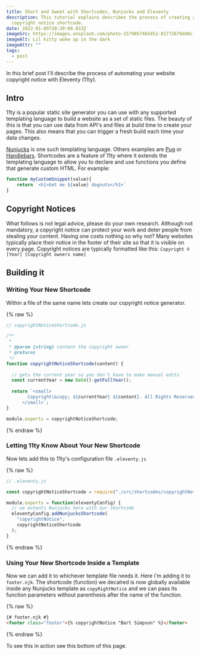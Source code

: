 ```yaml
---
title: Short and Sweet with Shortcodes, Nunjucks and Eleventy
description: This tutorial explains describes the process of creating a
  copyright notice shortcode.
date: 2022-01-05T20:39:09.833Z
imageSrc: https://images.unsplash.com/photo-1579057465452-81772679d48c
imageAlt: Lil kitty woke up in the dark
imageAttr: ""
tags:
  - post
---
```

In this brief post I'll describe the process of automating your website copyright notice with Eleventy (11ty).

## Intro

11ty is a popular static site generator you can use with any supported templating language to build a website as a set of static files. The beauty of this is that you can use data from API's and files at build time to create your pages. This also means that you can trigger a fresh build each time your data changes.

[Nunjucks](https://mozilla.github.io/nunjucks/) is one such templating language. Others examples are [Pug](https://pugjs.org/api/getting-started.html) or [Handlebars](https://handlebarsjs.com/). Shortcodes are a feature of 11ty where it extends the templating language to allow you to declare and use functions you define that generate custom HTML. For example:

```javascript
function myCustomSnippet(value){
    return `<h1>Get me ${value} dognuts</h1>`
}
```

## Copyright Notices

What follows is not legal advice, please do your own research. Although not mandatory, a copyright notice can protect your work and deter people from stealing your content. Having one costs nothing so why not? Many websites typically place their notice in the footer of their site so that it is visible on every page. Copyright notices are typically formatted like this: `Copyright © [Year] [Copyright owners name]`

## Building it

### Writing Your New Shortcode

Within a file of the same name lets create our copyright notice generator.

{% raw %}

```javascript
// copyrightNoticeShortcode.js

/**
 * 
 * @param {string} content the copyright owner 
 * @returns 
 */
function copyrightNoticeShortcode(content) {
  
  // gets the current year so you don't have to make manual edits
  const currentYear = new Date().getFullYear();
  
  return `<small>
        Copyright\&copy; ${currentYear} ${content}. All Rights Reserved
      </small>`;
}

module.exports = copyrightNoticeShortcode;
```

{% endraw %}

### Letting 11ty Know About Your New Shortcode

Now lets add this to 11ty's configuration file `.eleventy.js`

{% raw %}

```javascript
// .eleventy.js

const copyrightNoticeShortcode = require("./src/shortcodes/copyrightNoticeShortcode");

module.exports = function(eleventyConfig) {
  // we extents Nunjucks here with our shortcode
  eleventyConfig.addNunjucksShortcode(
    "copyrightNotice",
    copyrightNoticeShortcode
  );
}
```

{% endraw %}

### Using Your New Shortcode Inside a Template

Now we can add it to whichever template file needs it. Here i'm adding it to `footer.njk`. The shortcode (function) we decalred is now globally available inside any Nunjucks template as `copyRightNotice` and we can pass its function parameters without parenthesis after the name of the function.

{% raw %}

```html
{# footer.njk #}
<footer class="footer">{% copyrightNotice "Bart Simpson" %}</footer>
```

{% endraw %}

To see this in action see this bottom of this page.